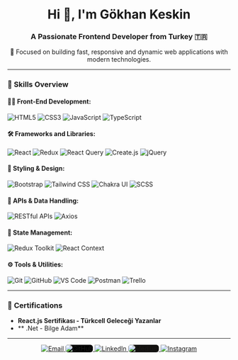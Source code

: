 <h1 align="center">Hi 👋, I'm Gökhan Keskin</h1>
<h3 align="center">A Passionate Frontend Developer from Turkey 🇹🇷</h3>

<p align="center">
  🚀 Focused on building fast, responsive and dynamic web applications with modern technologies.
</p>

---

### 💼 Skills Overview

#### 👩‍💻 Front-End Development:
<p align="left">
  <img src="https://img.shields.io/badge/HTML5-E34F26?style=flat-square&logo=html5&logoColor=white" alt="HTML5" />
  <img src="https://img.shields.io/badge/CSS3-1572B6?style=flat-square&logo=css3&logoColor=white" alt="CSS3" />
  <img src="https://img.shields.io/badge/JavaScript-F7DF1E?style=flat-square&logo=javascript&logoColor=white" alt="JavaScript" />
  <img src="https://img.shields.io/badge/TypeScript-3178C6?style=flat-square&logo=typescript&logoColor=white" alt="TypeScript" />
</p>

#### 🛠 Frameworks and Libraries:
<p align="left">
  <img src="https://img.shields.io/badge/React-61DAFB?style=flat-square&logo=react&logoColor=white" alt="React" />
  <img src="https://img.shields.io/badge/Redux-764ABC?style=flat-square&logo=redux&logoColor=white" alt="Redux" />
  <img src="https://img.shields.io/badge/React%20Query-FF4154?style=flat-square&logo=reactquery&logoColor=white" alt="React Query" />
  <img src="https://img.shields.io/badge/Create.js-1B1B1B?style=flat-square&logo=createjs&logoColor=white" alt="Create.js" />
  <img src="https://img.shields.io/badge/jQuery-0769AD?style=flat-square&logo=jquery&logoColor=white" alt="jQuery" />
</p>

#### 🎨 Styling & Design:
<p align="left">
  <img src="https://img.shields.io/badge/Bootstrap-563D7C?style=flat-square&logo=bootstrap&logoColor=white" alt="Bootstrap" />
  <img src="https://img.shields.io/badge/Tailwind%20CSS-38B2AC?style=flat-square&logo=tailwind-css&logoColor=white" alt="Tailwind CSS" />
  <img src="https://img.shields.io/badge/Chakra%20UI-319795?style=flat-square&logo=chakra-ui&logoColor=white" alt="Chakra UI" />
  <img src="https://img.shields.io/badge/SCSS-CC6699?style=flat-square&logo=sass&logoColor=white" alt="SCSS" />
</p>

#### 🔗 APIs & Data Handling:
<p align="left">
  <img src="https://img.shields.io/badge/RESTful%20APIs-000000?style=flat-square" alt="RESTful APIs" />
  <img src="https://img.shields.io/badge/Axios-5A29E6?style=flat-square&logo=axios&logoColor=white" alt="Axios" />
</p>

#### 🧠 State Management:
<p align="left">
  <img src="https://img.shields.io/badge/Redux%20Toolkit-764ABC?style=flat-square&logo=redux&logoColor=white" alt="Redux Toolkit" />
  <img src="https://img.shields.io/badge/React%20Context-61DAFB?style=flat-square&logo=react&logoColor=white" alt="React Context" />
</p>

#### ⚙️ Tools & Utilities:
<p align="left">
  <img src="https://img.shields.io/badge/Git-F05032?style=flat-square&logo=git&logoColor=white" alt="Git" />
  <img src="https://img.shields.io/badge/GitHub-181717?style=flat-square&logo=github&logoColor=white" alt="GitHub" />
  <img src="https://img.shields.io/badge/VS%20Code-007ACC?style=flat-square&logo=visualstudiocode&logoColor=white" alt="VS Code" />
  <img src="https://img.shields.io/badge/Postman-FF6C37?style=flat-square&logo=postman&logoColor=white" alt="Postman" />
  <img src="https://img.shields.io/badge/Trello-0079BF?style=flat-square&logo=trello&logoColor=white" alt="Trello" />
</p>

---

### 📜 **Certifications**
- **React.js Sertifikası - Türkcell Geleceği Yazanlar** 
- ** .Net - Bilge Adam** 

---

<p align="center" style="margin: 0 10px;">
  <a href="mailto:gokhankeskin93@hotmail.com">
    <img src="https://img.icons8.com/fluency/48/new-post.png" alt="Email"/>
  </a>
  <a href="https://github.com/Gokhan841" target="_blank">
    <img src="https://img.icons8.com/ios-filled/48/ffffff/github.png" style="background-color: #000; border-radius: 6px;" alt="GitHub"/>
  </a>
  <a href="https://www.linkedin.com/in/g%C3%B6khan-keskin-7b054115a/" target="_blank">
    <img src="https://img.icons8.com/color/48/linkedin.png" alt="LinkedIn"/>
  </a>
  <a href="https://gokhaniscoding.medium.com/" target="_blank">
    <img src="https://img.icons8.com/ios-filled/48/ffffff/medium-logo.png" style="background-color: #12100E; border-radius: 6px;" alt="Medium"/>
  </a>
  <a href="https://instagram.com/gnknbey" target="_blank">
    <img src="https://img.icons8.com/fluency/48/instagram-new.png" alt="Instagram"/>
  </a>
</p>
